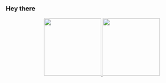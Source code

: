 ### Hey there

<div align="center">
  <a href="https://github.com/ppedro20">
  <img height="150" src="https://github-readme-stats.vercel.app/api?username=randomGuyCoding&show_icons=true&theme=gotham&include_all_commits=true&count_private=true"/>
  <img height="150" src="https://github-readme-stats.vercel.app/api/top-langs/?username=randomGuyCoding&layout=compact&langs_count=6&theme=gotham"/>
</div> 
